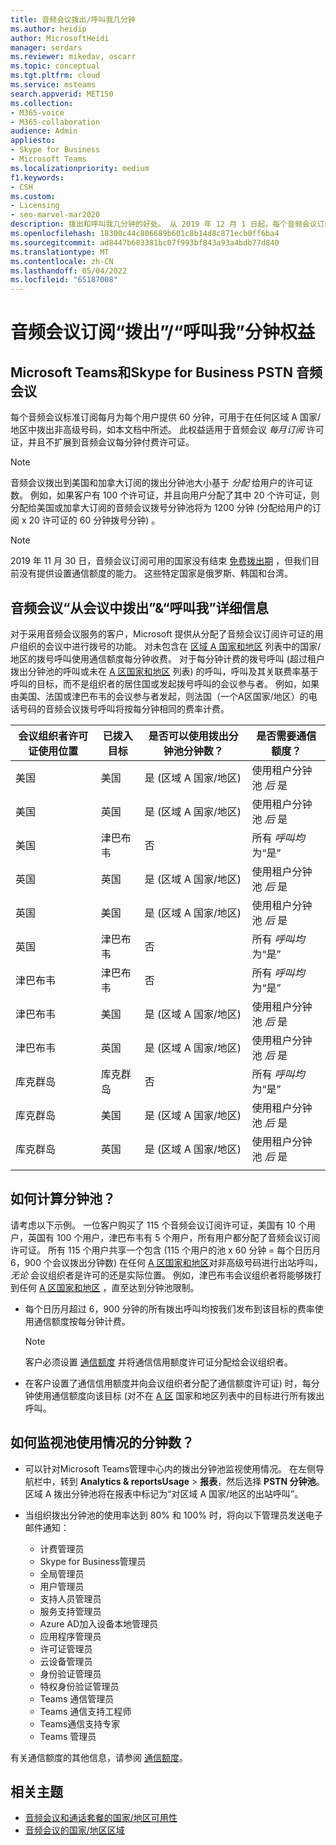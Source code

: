 ```yaml
---
title: 音频会议拨出/呼叫我几分钟
ms.author: heidip
author: MicrosoftHeidi
manager: serdars
ms.reviewer: mikedav, oscarr
ms.topic: conceptual
ms.tgt.pltfrm: cloud
ms.service: msteams
search.appverid: MET150
ms.collection:
- M365-voice
- M365-collaboration
audience: Admin
appliesto:
- Skype for Business
- Microsoft Teams
ms.localizationpriority: medium
f1.keywords:
- CSH
ms.custom:
- Licensing
- seo-marvel-mar2020
description: 拨出和呼叫我几分钟的好处。 从 2019 年 12 月 1 日起，每个音频会议订阅每月为 A 区国家/地区提供 60 分钟的每个用户。
ms.openlocfilehash: 18300c44c806689b601c8b14d8c871ecb0ff6ba4
ms.sourcegitcommit: ad8447b683381bc07f993bf843a93a4bdb77d840
ms.translationtype: MT
ms.contentlocale: zh-CN
ms.lasthandoff: 05/04/2022
ms.locfileid: "65187008"
---
```

# <a name="audio-conferencing-subscription-dial-outcall-me-at-minutes-benefit"></a>音频会议订阅“拨出”/“呼叫我”分钟权益

## <a name="microsoft-teams-and-skype-for-business-pstn-audio-conferencing"></a>Microsoft Teams和Skype for Business PSTN 音频会议

每个音频会议标准订阅每月为每个用户提供 60 分钟，可用于在任何区域 A 国家/地区中拨出非高级号码，如本文档中所述。 此权益适用于音频会议 *每月订阅* 许可证，并且不扩展到音频会议每分钟付费许可证。

> [!NOTE]
> 音频会议拨出到美国和加拿大订阅的拨出分钟池大小基于 *分配* 给用户的许可证数。 例如，如果客户有 100 个许可证，并且向用户分配了其中 20 个许可证，则分配给美国或加拿大订阅的音频会议拨号分钟池将为 1200 分钟 (分配给用户的订阅 x 20 许可证的 60 分钟拨号分钟) 。

> [!NOTE]
> 2019 年 11 月 30 日，音频会议订阅可用的国家没有结束 [免费拨出期](complimentary-dial-out-period.md) ，但我们目前没有提供设置通信额度的能力。 这些特定国家是俄罗斯、韩国和台湾。

## <a name="audio-conferencing-dial-out-from-a-meeting--call-me-at-details"></a>音频会议“从会议中拨出”&“呼叫我”详细信息

对于采用音频会议服务的客户，Microsoft 提供从分配了音频会议订阅许可证的用户组织的会议中进行拨号的功能。 对未包含在 [区域 A 国家和地区](audio-conferencing-zones.md) 列表中的国家/地区的拨号呼叫使用通信额度每分钟收费。 对于每分钟计费的拨号呼叫 (超过租户拨出分钟池的呼叫或未在 [A 区国家和地区](audio-conferencing-zones.md) 列表) 的呼叫，呼叫及其关联费率基于呼叫的目标，而不是组织者的居住国或发起拨号呼叫的会议参与者。 例如，如果由美国、法国或津巴布韦的会议参与者发起，则法国（一个A区国家/地区）的电话号码的音频会议拨号呼叫将按每分钟相同的费率计费。

|会议组织者许可证使用位置 |已拨入目标 |是否可以使用拨出分钟池分钟数？|是否需要通信额度？|
|---------|---------|---------|---------|
|美国 |美国 |是 (区域 A 国家/地区)  |使用租户分钟池 *后* 是         |
|美国 |英国|是 (区域 A 国家/地区)  |  使用租户分钟池 *后* 是       |
|美国     |津巴布韦|    否     |     所有 *呼叫均* 为“是”    |
|英国     |英国|是 (区域 A 国家/地区)  |  使用租户分钟池 *后* 是       |
|英国     |美国 |是 (区域 A 国家/地区)  |  使用租户分钟池 *后* 是       |
|英国     |津巴布韦|    否     |   所有 *呼叫均* 为“是”      |
|津巴布韦     |津巴布韦|    否     |    所有 *呼叫均* 为“是”     |
|津巴布韦     |美国 | 是 (区域 A 国家/地区)  | 使用租户分钟池 *后* 是        |
|津巴布韦     |英国 | 是 (区域 A 国家/地区)  | 使用租户分钟池 *后* 是        |
|库克群岛     |库克群岛 |   否      |    所有 *呼叫均* 为“是”     |
|库克群岛     |美国  | 是 (区域 A 国家/地区)  |  使用租户分钟池 *后* 是       |
|库克群岛     |英国 | 是 (区域 A 国家/地区)  | 使用租户分钟池 *后* 是        |
|    |         |         |         |

## <a name="how-are-minute-pools-calculated"></a>如何计算分钟池？

请考虑以下示例。 一位客户购买了 115 个音频会议订阅许可证，美国有 10 个用户，英国有 100 个用户，津巴布韦有 5 个用户，所有用户都分配了音频会议订阅许可证。 所有 115 个用户共享一个包含 (115 个用户的池 x 60 分钟 = 每个日历月 6，900 个会议拨出分钟数) 在任何 [A 区国家和地区](audio-conferencing-zones.md)对非高级号码进行出站呼叫， *无论* 会议组织者是许可的还是实际位置。 例如，津巴布韦会议组织者将能够拨打到任何 [A 区国家和地区](audio-conferencing-zones.md) ，直至达到分钟池限制。

- 每个日历月超过 6，900 分钟的所有拨出呼叫均按我们发布到该目标的费率使用通信额度按每分钟计费。

   > [!NOTE]
   > 客户必须设置 [通信额度](what-are-communications-credits.md) 并将通信信用额度许可证分配给会议组织者。

- 在客户设置了通信信用额度并向会议组织者分配了通信额度许可证) 时，每分钟使用通信额度向该目标 (对不在 [A 区](audio-conferencing-zones.md) 国家和地区列表中的目标进行所有拨出呼叫。

## <a name="how-can-i-monitor-minute-my-pool-usage"></a>如何监视池使用情况的分钟数？

- 可以针对Microsoft Teams管理中心内的拨出分钟池监视使用情况。 在左侧导航栏中，转到 **Analytics & reportsUsage** >  **报表**，然后选择 **PSTN 分钟池**。 区域 A 拨出分钟池将在报表中标记为“对区域 A 国家/地区的出站呼叫”。
- 当组织拨出分钟池的使用率达到 80% 和 100% 时，将向以下管理员发送电子邮件通知：

  - 计费管理员
  - Skype for Business管理员
  - 全局管理员
  - 用户管理员
  - 支持人员管理员
  - 服务支持管理员
  - Azure AD加入设备本地管理员
  - 应用程序管理员
  - 许可证管理员
  - 云设备管理员
  - 身份验证管理员
  - 特权身份验证管理员
  - Teams 通信管理员
  - Teams 通信支持工程师
  - Teams通信支持专家
  - Teams 管理员

有关通信额度的其他信息，请参阅 [通信额度](what-are-communications-credits.md)。

## <a name="related-topics"></a>相关主题

- [音频会议和通话套餐的国家/地区可用性](country-and-region-availability-for-audio-conferencing-and-calling-plans/country-and-region-availability-for-audio-conferencing-and-calling-plans.md)
- [音频会议的国家/地区区域](audio-conferencing-zones.md)

